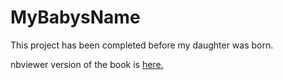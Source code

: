 # MyBabysName
This project has been completed before my daughter was born.

nbviewer version of the book is [here.][1]


[1]: http://nbviewer.jupyter.org/github/numanyilmaz/MyBabysName/blob/master/MyBabyName.ipynb
